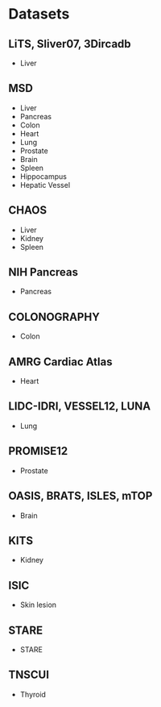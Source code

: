 # Datasets

## LiTS, Sliver07, 3Dircadb
-	Liver

## MSD
-	Liver
-	Pancreas
-	Colon
-	Heart
-	Lung
-	Prostate
-	Brain
-	Spleen
-	Hippocampus
-	Hepatic Vessel

## CHAOS
-	Liver
-	Kidney
-	Spleen

## NIH Pancreas
-	Pancreas

## COLONOGRAPHY
-	Colon

## AMRG Cardiac Atlas
-	Heart

## LIDC-IDRI, VESSEL12, LUNA
-	Lung

## PROMISE12
-	Prostate

## OASIS, BRATS, ISLES, mTOP
-	Brain

## KITS
-	Kidney

## ISIC
-	Skin lesion

## STARE
-	STARE

## TNSCUI
-	Thyroid


















